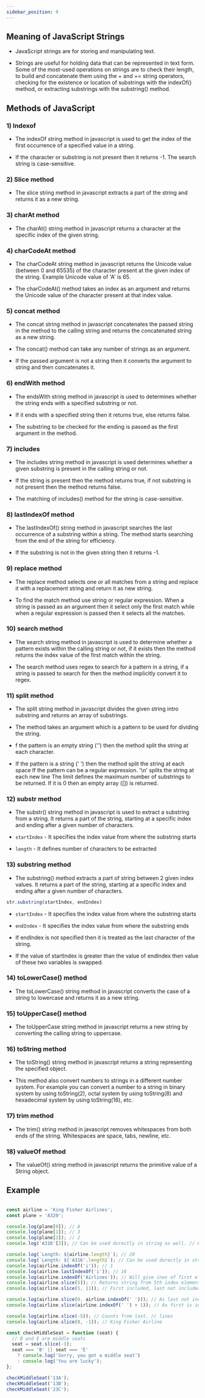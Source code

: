 ```yaml
---
sidebar_position: 9
---
```


## Meaning of JavaScript Strings

- JavaScript strings are for storing and manipulating text.

- Strings are useful for holding data that can be represented in text form. Some of the most-used operations on strings are to check their length, to build and concatenate them using the + and += string operators, checking for the existence or location of substrings with the indexOf() method, or extracting substrings with the substring() method.



## Methods of JavaScript

### 1) Indexof

- The indexOf string method in javascript is used to get the index of the first occurrence of a specified value in a string.

- If the character or substring is not present then it returns -1. The search string is case-sensitive.

### 2) Slice method

- The slice string method in javascript extracts a part of the string and returns it as a new string.

### 3) charAt method

- The charAt() string method in javascript returns a character at the specific index of the given string.

### 4) charCodeAt method

- The charCodeAt string method in javascript returns the Unicode value (between 0 and 65535) of the character present at the given index of the string. Example Unicode value of 'A' is 65.

- The charCodeAt() method takes an index as an argument and returns the Unicode value of the character present at that index value.

### 5) concat method

- The concat string method in javascript concatenates the passed string in the method to the calling string and returns the concatenated string as a new string.

- The concat() method can take any number of strings as an argument.

- If the passed argument is not a string then it converts the argument to string and then concatenates it.


### 6) endWith method

- The endsWith string method in javascript is used to determines whether the string ends with a specified substring or not.

- If it ends with a specified string then it returns true, else returns false.

- The substring to be checked for the ending is passed as the first argument in the method.


### 7) includes

- The includes string method in javascript is used determines whether a given substring is present in the calling string or not.

- If the string is present then the method returns true, if not substring is not present then the method returns false.

- The matching of includes() method for the string is case-sensitive.

### 8) lastIndexOf method

- The lastIndexOf() string method in javascript searches the last occurrence of a substring within a string. The method starts searching from the end of the string for efficiency.

- If the substring is not in the given string then it returns -1.


### 9) replace method

- The replace method selects one or all matches from a string and replace it with a replacement string and return it as new string.

- To find the match method use string or regular expression. When a string is passed as an argument then it select only the first match while when a regular expression is passed then it selects all the matches.


### 10) search method

- The search string method in javascript is used to determine whether a pattern exists within the calling string or not, if it exists then the method returns the index value of the first match within the string.

- The search method uses regex to search for a pattern in a string, if a string is passed to search for then the method implicitly convert it to regex.



###  11) split method

- The split string method in javascript divides the given string intro substring and returns an array of substrings.

- The method takes an argument which is a pattern to be used for dividing the string.

- f the pattern is an empty string ('') then the method split the string at each character.

- If the pattern is a string (' ') then the method split the string at each space
If the pattern can be a regular expression. '\n' splits the string at each new line
The limit defines the maximum number of substrings to be returned. If it is 0 then an empty array ([]) is returned.



### 12) substr method

- The substr() string method in javascript is used to extract a substring from a string. It returns a part of the string, starting at a specific index and ending after a given number of characters.

- `startIndex` - It specifies the index value from where the substring starts

- `length` - It defines number of characters to be extracted

### 13) substring method

- The substring() method extracts a part of string between 2 given index values. It returns a part of the string, starting at a specific index and ending after a given number of characters.

```js
str.substring(startIndex, endIndex)
```

- `startIndex` - It specifies the index value from where the substring starts

- `endIndex` - It specifies the index value from where the substring ends

- If endIndex is not specified then it is treated as the last character of the string.

- If the value of startIndex is greater than the value of endIndex then value of these two variables is swapped.



### 14) toLowerCase() method

- The toLowerCase() string method in javascript converts the case of a string to lowercase and returns it as a new string.



### 15) toUpperCase() method

- The toUpperCase string method in javascript returns a new string by converting the calling string to uppercase.



### 16) toString method

- The toString() string method in javascript returns a string representing the specified object.

- This method also convert numbers to strings in a different number system. For example you can convert a number to a string in binary system by using toString(2), octal system by using toString(8) and hexadecimal system by using toString(16), etc.


### 17) trim method

- The trim() string method in javascript removes whitespaces from both ends of the string. Whitespaces are space, tabs, newline, etc.

### 18) valueOf method

- The valueOf() string method in javascript returns the primitive value of a String object.



## Example
```js

const airline = 'King Fisher Airlines';
const plane = 'A320';

console.log(plane[0]); // A
console.log(plane[1]); // 3
console.log(plane[2]); // 2
console.log('A316'[3]); // Can be used durectly in string as well. // 6

console.log(`Length: ${airline.length}`); // 20
console.log(`Length: ${'A316'.length}`); // Can be used durectly in string as well. // 20
console.log(airline.indexOf('i')); // 1
console.log(airline.lastIndexOf('i')); // 16
console.log(airline.indexOf('Airlines')); // Will give inex of first element which is 'A' here, if not present returns -1 // 12
console.log(airline.slice(5)); // Returns string from 5th index element, includes 5th element. // Fisher Airlines
console.log(airline.slice(5, 11)); // First included, last not included // Fisher 

console.log(airline.slice(0, airline.indexOf(' '))); // As last not included // King
console.log(airline.slice(airline.indexOf(' ') + 1)); // As first is included, we don't need space to be included // Fisher Airlines

console.log(airline.slice(-5)); // Counts from last. // lines
console.log(airline.slice(0, -1)); // King Fisher Airline

const checkMiddleSeat = function (seat) {
  // B and E are middle seats
  seat = seat.slice(-1);
  seat === 'B' || seat === 'E'
    ? console.log('Sorry, you got a middle seat')
    : console.log('You are lucky');
};

checkMiddleSeat('13A');
checkMiddleSeat('13B');
checkMiddleSeat('23C');
```